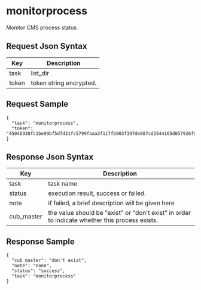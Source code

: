 # monitorprocess

Monitor CMS process status.

## Request Json Syntax

| **Key** | **Description** |
| --- | --- |
| task | list_dir |
| token | token string encrypted. |

## Request Sample

```
{
  "task": "monitorprocess",
  "token": "4504b930fc1be99bf5dfd31fc5799faaa3f117fb903f397de087cd3544165d857926f07dd201b6aa"
}
```

## Response Json Syntax

| **Key** | **Description** |
| --- | --- |
| task | task name |
| status | execution result, success or failed. |
| note | if failed, a brief description will be given here |
| cub_master | the value should be "exist" or "don't exist" in order to indicate whether this process exists. |

## Response Sample

```
{
  "cub_master": "don't exist",
  "note": "none",
  "status": "success",
  "task": "monitorprocess"
}
```
